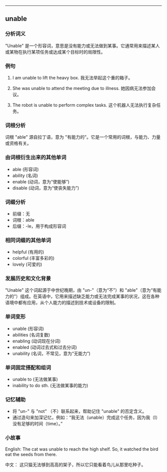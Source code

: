 
---------------
## unable
### 分析词义
"Unable" 是一个形容词，意思是没有能力或无法做到某事。它通常用来描述某人或某物在执行某项任务或达成某个目标时的局限性。

### 例句
1. I am unable to lift the heavy box.
   我无法举起这个重的箱子。

2. She was unable to attend the meeting due to illness.
   她因病无法参加会议。

3. The robot is unable to perform complex tasks.
   这个机器人无法执行复杂任务。

### 词根分析
词根 "able" 源自拉丁语，意为 "有能力的"。它是一个常用的词根，与能力、力量或资格有关。

### 由词根衍生出来的其他单词
- able (形容词)
- ability (名词)
- enable (动词，意为“使能够”)
- disable (动词，意为“使丧失能力”)

### 词缀分析
- 前缀：无
- 词根：able
- 后缀：-le，用于构成形容词

### 相同词缀的其他单词
- helpful (有用的)
- colorful (丰富多彩的)
- lovely (可爱的)

### 发展历史和文化背景
"Unable" 这个词起源于中世纪晚期，由 "un-"（意为“不”）和 "able"（意为“有能力的”）组成。在英语中，它用来描述缺乏能力或无法完成某事的状况，这在各种语境中都有应用，从个人能力的描述到技术或设备的限制。

### 单词变形
- unable (形容词)
- abilities (名词复数)
- enabling (动词现在分词)
- enabled (动词过去式和过去分词)
- unability (名词，不常见，意为“无能力”)

### 单词固定搭配和组词
- unable to (无法做某事)
- inability to do sth. (无法做某事的能力)

### 记忆辅助
- 将 "un-" 与 "not" （不）联系起来，帮助记住 "unable" 的否定含义。
- 通过造句来加深记忆，例如：“我无法（unable）完成这个任务，因为我（I）没有足够的时间（time）。”

### 小故事
English:
The cat was unable to reach the high shelf. So, it watched the bird eat the seeds from there.

中文：
这只猫无法够到高高的架子，所以它只能看着鸟儿从那里吃种子。

